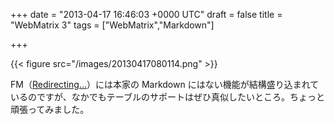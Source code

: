 
+++
date = "2013-04-17 16:46:03 +0000 UTC"
draft = false
title = "WebMatrix 3"
tags = ["WebMatrix","Markdown"]

+++


{{< figure src="/images/20130417080114.png"  >}}

FM（<a href="https://help.github.com/articles/github-flavored-markdown">Redirecting...</a>）には本家の Markdown にはない機能が結構盛り込まれているのですが、なかでもテーブルのサポートはぜひ真似したいところ。ちょっと頑張ってみました。

